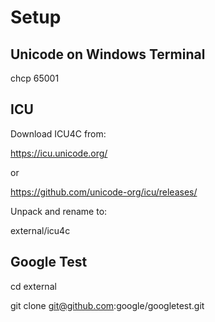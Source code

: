 # Setup

## Unicode on Windows Terminal
chcp 65001

## ICU
Download ICU4C from:

https://icu.unicode.org/

or

https://github.com/unicode-org/icu/releases/

Unpack and rename to:

external/icu4c

## Google Test
cd external

git clone git@github.com:google/googletest.git
